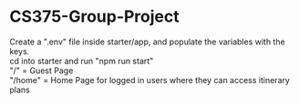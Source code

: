 # CS375-Group-Project  
Create a ".env" file inside starter/app, and populate the variables with the keys.  
cd into starter and run "npm run start"  
"/" = Guest Page  
"/home" = Home Page for logged in users where they can access itinerary plans  
